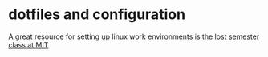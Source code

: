 # dotfiles and configuration
A great resource for setting up linux work environments is the [lost semester class at MIT](https://missing.csail.mit.edu/)












